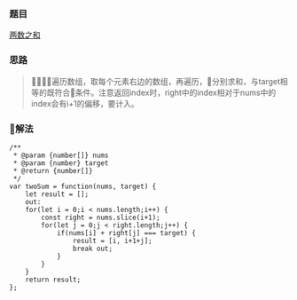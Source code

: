 ### 题目

[两数之和](https://leetcode-cn.com/problems/two-sum/)

### 思路

> 遍历数组，取每个元素右边的数组，再遍历，分别求和，与target相等的既符合条件。注意返回index时，right中的index相对于nums中的index会有i+1的偏移，要计入。

### 解法

```
/**
 * @param {number[]} nums
 * @param {number} target
 * @return {number[]}
 */
var twoSum = function(nums, target) {
    let result = [];
    out:
    for(let i = 0;i < nums.length;i++) {
        const right = nums.slice(i+1);
        for(let j = 0;j < right.length;j++) {
            if(nums[i] + right[j] === target) {
                result = [i, i+1+j];
                break out;
            }
        }
    }
    return result;
};
```
